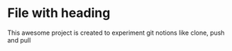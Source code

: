 # File with heading

This awesome project is created to experiment git notions like clone, push and pull
